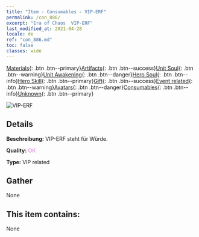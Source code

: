 ```yaml
---
title: "Item - Consumables - VIP-ERF"
permalink: /con_886/
excerpt: "Era of Chaos  VIP-ERF"
last_modified_at: 2021-04-28
locale: de
ref: "con_886.md"
toc: false
classes: wide
---
```

 [Materials](/ItemsDE/){: .btn .btn--primary}[Artifacts](/ItemsDE/Artifacts/){: .btn .btn--success}[Unit Soul](/ItemsDE/UnitSoul/){: .btn .btn--warning}[Unit Awakening](/ItemsDE/UnitAwakening/){: .btn .btn--danger}[Hero Soul](/ItemsDE/HeroSoul/){: .btn .btn--info}[Hero Skill](/ItemsDE/HeroSkill/){: .btn .btn--primary}[Gift](/ItemsDE/Gift/){: .btn .btn--success}[Event related](/ItemsDE/Events/){: .btn .btn--warning}[Avatars](/ItemsDE/Avatars/){: .btn .btn--danger}[Consumables](/ItemsDE/Consumables/){: .btn .btn--info}[Unknown](/ItemsDE/Unknown/){: .btn .btn--primary}

 ![VIP-ERF](/images/t/i_101.png)

## Details
 **Beschreibung:** VIP-ERF steht für Würde.

 **Quality:** <span style="color: #DA70D6">OK</span>

 **Type:** VIP related

## Gather

  None

## This item contains:

  None

